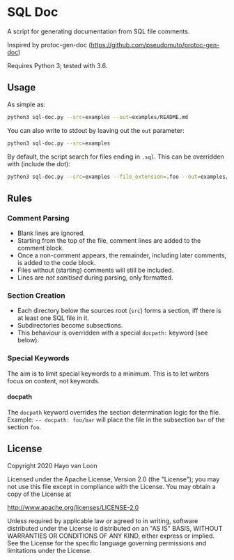 # SQL Doc

A script for generating documentation from SQL file comments.

Inspired by protoc-gen-doc (https://github.com/pseudomuto/protoc-gen-doc)

Requires Python 3; tested with 3.6.

## Usage
As simple as:
```bash
python3 sql-doc.py --src=examples --out=examples/README.md
```

You can also write to stdout by leaving out the `out` parameter:
```bash
python3 sql-doc.py --src=examples
```

By default, the script search for files ending in `.sql`.
This can be overridden with (include the dot):
```bash
python3 sql-doc.py --src=examples --file_extension=.foo --out=examples/README.md
```


## Rules
### Comment Parsing

- Blank lines are ignored.
- Starting from the top of the file, comment lines are added to the comment block.
- Once a non-comment appears, the remainder, including later comments, is added to the code block.
- Files without (starting) comments will still be included.
- Lines are *not sanitised* during parsing, only formatted.

### Section Creation

- Each directory below the sources root (`src`) forms a section, iff there is
at least one SQL file in it.
- Subdirectories become subsections.
- This behaviour is overridden with a special `docpath:` keyword (see below).

### Special Keywords
The aim is to limit special keywords to a minimum. This is to let writers focus on content, not keywords.

#### docpath
The `docpath` keyword overrides the section determination logic for the file.
Example: `-- docpath: foo/bar` will place the file in the subsection `bar` of the section `foo`.

## License
Copyright 2020 Hayo van Loon

Licensed under the Apache License, Version 2.0 (the "License"); you may not use 
this file except in compliance with the License. You may obtain a copy of the 
License at

http://www.apache.org/licenses/LICENSE-2.0

Unless required by applicable law or agreed to in writing, software distributed 
under the License is distributed on an "AS IS" BASIS, WITHOUT WARRANTIES OR 
CONDITIONS OF ANY KIND, either express or implied. See the License for the 
specific language governing permissions and limitations under the License.